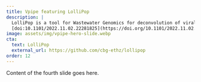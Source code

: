 ```yaml
---
title: Vpipe featuring LolliPop
description: |
  LolliPop is a tool for Wastewater Genomics for deconvolution of viral variants and estimation of their relative abundance, even in case of shared mutations among variants. It is resilient to noise and overdispersion in the sequencing data, and leverages the time series.
  [doi:10.1101/2022.11.02.22281825](https://doi.org/10.1101/2022.11.02.22281825)
image: assets/img/vpipe-hero-slide.webp
cta:
  text: LolliPop
  external_url: https://github.com/cbg-ethz/lollipop
order: 12
---
```


Content of the fourth slide goes here.
